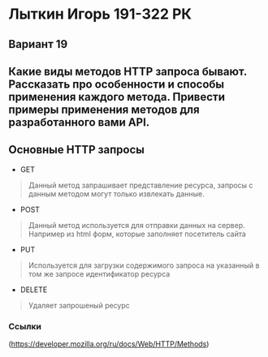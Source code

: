 # Лыткин Игорь 191-322 РК 
## Вариант 19

## Какие виды методов HTTP запроса бывают. Рассказать про особенности и способы применения каждого метода. Привести примеры применения методов для разработанного вами API. 

## Основные HTTP запросы

+ GET
> Данный метод запрашивает представление ресурса, запросы с данным методом могут только извлекать данные. 

+ POST
> Данный метод используется для отправки данных на сервер. Например из html форм, которые заполняет посетитель сайта

+ PUT
> Используется для загрузки содержимого запроса на указанный в том же запросе идентификатор ресурса

+ DELETE
> Удаляет запрошеный ресурс





### Ссылки
(https://developer.mozilla.org/ru/docs/Web/HTTP/Methods)